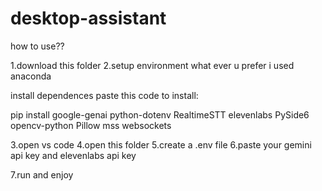 ﻿# desktop-assistant



how to use?? 
 
1.download this folder
2.setup environment what ever u prefer i used anaconda 


install dependences 
paste this code to install:


pip install google-genai python-dotenv RealtimeSTT elevenlabs PySide6 opencv-python Pillow mss websockets

 
 3.open vs code 
 4.open this folder
 5.create a .env file 
 6.paste your gemini api key and      elevenlabs api key

 7.run and enjoy
